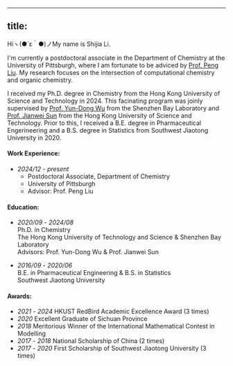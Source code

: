 
---
title:
---
Hiヽ(●´ε｀●)ノMy name is Shijia Li. <br />

I'm currently a postdoctoral associate in the Department of Chemistry at the University of Pittsburgh, where I am fortunate to be adviced by [Prof. Peng Liu](http://pengliu.owlstown.net/). My research focuses on the intersection of computational chemistry and organic chemistry. <br />

I received my Ph.D. degree in Chemistry from the Hong Kong University of Science and Technology in 2024. This facinating program was joinly supervised by [Prof. Yun-Dong Wu](http:/web.pkusz.edu.cn/wu/) from the Shenzhen Bay Laboratory and [Prof. Jianwei Sun](https://sunlab.hkust.edu.hk/cgi-bin/index.php) from the Hong Kong University of Science and Technology. Prior to this, I received a B.E. degree in Pharmaceutical Engerineering and a B.S. degree in Statistics from Southwest Jiaotong University in 2020.<br />

#### Work Experience:<br />
- _2024/12_ - _present_<br />
    - Postdoctoral Associate, Department of Chemistry<br />
    - University of Pittsburgh<br />
    - Advisor: Prof. Peng Liu<br />

#### Education:<br />
- _2020/09_ - _2024/08_<br />
    Ph.D. in Chemistry<br />
    The Hong Kong University of Technology and Science & Shenzhen Bay Laboratory<br />
    Advisors: Prof. Yun-Dong Wu & Prof. Jianwei Sun<br />

- _2016/09_ - _2020/06_<br />
    B.E. in Pharmaceutical Engineering & B.S. in Statistics<br />
    Southwest Jiaotong University<br />

#### Awards:    <br />
- _2021_ - _2024_   HKUST RedBird Academic Excellence Award (3 times) <br />
- _2020_    Excellent Graduate of Sichuan Province<br />
- _2018_    Meritorious Winner of the International Mathematical Contest in Modelling<br />
- _2017_ - _2018_   National Scholarship of China (2 times)<br />
- _2017_ - _2020_   First Scholarship of Southwest Jiaotong University (3 times)<br />



